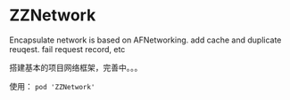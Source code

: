 # ZZNetwork
Encapsulate network is based on AFNetworking. add cache and  duplicate reuqest. fail request record, etc

搭建基本的项目网络框架，完善中。。。

使用： `pod 'ZZNetwork'`

